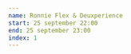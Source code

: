 ```yaml
---
name: Ronnie Flex & Deuxperience
start: 25 september 22:00
end: 25 september 23:00
index: 1
---
```

